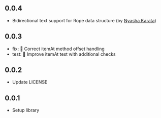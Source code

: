 ## 0.0.4
- Bidirectional text support for Rope data structure (by [Nyasha Karata](https://github.com/odlemon))

## 0.0.3
- fix: 🐛 Correct itemAt method offset handling
- test: 🧪 Improve itemAt test with additional checks

## 0.0.2
- Update LICENSE

## 0.0.1
- Setup library
